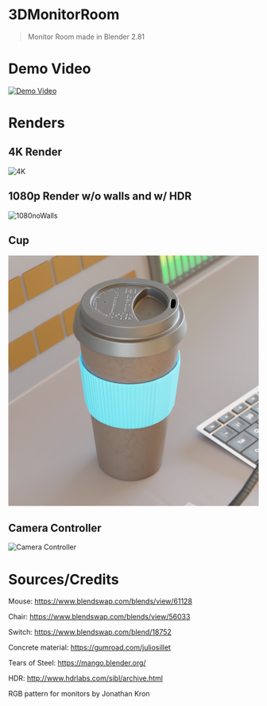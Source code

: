 # 3DMonitorRoom
> Monitor Room made in Blender 2.81

# Demo Video
[![Demo Video](https://i.ytimg.com/vi/mFVLdJNcjvs/maxresdefault.jpg)](https://www.youtube.com/watch?v=mFVLdJNcjvs)

# Renders
## 4K Render
![4K](render/Render%204K.png "4K")

## 1080p Render w/o walls and w/ HDR
![1080noWalls](render/NoWalls/Render1KBright.png "1080noWalls")

## Cup
![Cup](render/cup/cup.png "Cup")

## Camera Controller
![Camera Controller](render/controller/denoised.png "Camera Controller")

# Sources/Credits

Mouse: https://www.blendswap.com/blends/view/61128

Chair: https://www.blendswap.com/blends/view/56033

Switch: https://www.blendswap.com/blend/18752

Concrete material: https://gumroad.com/juliosillet

Tears of Steel: https://mango.blender.org/

HDR: http://www.hdrlabs.com/sibl/archive.html

RGB pattern for monitors by Jonathan Kron
